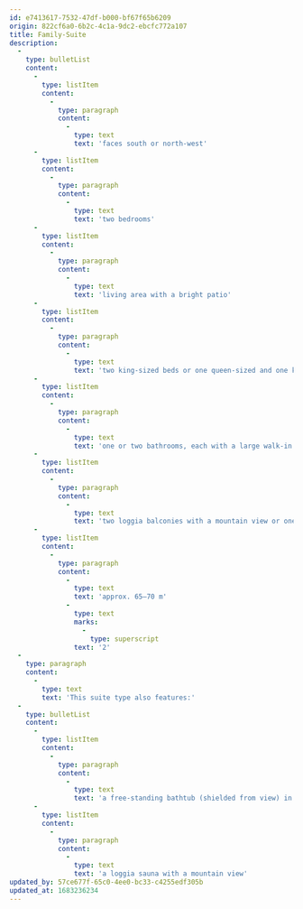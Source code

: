 ```yaml
---
id: e7413617-7532-47df-b000-bf67f65b6209
origin: 822cf6a0-6b2c-4c1a-9dc2-ebcfc772a107
title: Family-Suite
description:
  -
    type: bulletList
    content:
      -
        type: listItem
        content:
          -
            type: paragraph
            content:
              -
                type: text
                text: 'faces south or north-west'
      -
        type: listItem
        content:
          -
            type: paragraph
            content:
              -
                type: text
                text: 'two bedrooms'
      -
        type: listItem
        content:
          -
            type: paragraph
            content:
              -
                type: text
                text: 'living area with a bright patio'
      -
        type: listItem
        content:
          -
            type: paragraph
            content:
              -
                type: text
                text: 'two king-sized beds or one queen-sized and one king-sized bed'
      -
        type: listItem
        content:
          -
            type: paragraph
            content:
              -
                type: text
                text: 'one or two bathrooms, each with a large walk-in rain shower'
      -
        type: listItem
        content:
          -
            type: paragraph
            content:
              -
                type: text
                text: 'two loggia balconies with a mountain view or one large loggia balcony with a panorama mountain view and one small loggia balcony with a mountain view'
      -
        type: listItem
        content:
          -
            type: paragraph
            content:
              -
                type: text
                text: 'approx. 65–70 m'
              -
                type: text
                marks:
                  -
                    type: superscript
                text: '2'
  -
    type: paragraph
    content:
      -
        type: text
        text: 'This suite type also features:'
  -
    type: bulletList
    content:
      -
        type: listItem
        content:
          -
            type: paragraph
            content:
              -
                type: text
                text: 'a free-standing bathtub (shielded from view) in the partially glazed en-suite bathroom, or'
      -
        type: listItem
        content:
          -
            type: paragraph
            content:
              -
                type: text
                text: 'a loggia sauna with a mountain view'
updated_by: 57ce677f-65c0-4ee0-bc33-c4255edf305b
updated_at: 1683236234
---
```

